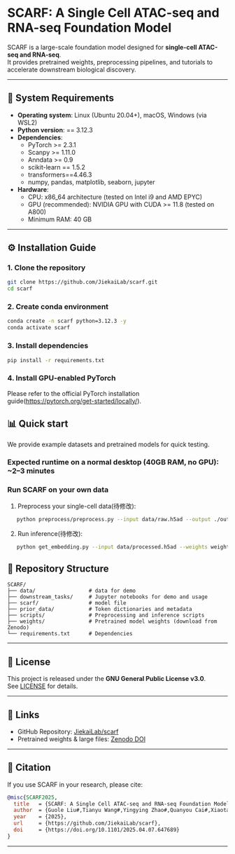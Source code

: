 # SCARF: A Single Cell ATAC-seq and RNA-seq Foundation Model

SCARF is a large-scale foundation model designed for **single-cell ATAC-seq and RNA-seq**.  
It provides pretrained weights, preprocessing pipelines, and tutorials to accelerate downstream biological discovery.

---

## 🚀 System Requirements

- **Operating system**: Linux (Ubuntu 20.04+), macOS, Windows (via WSL2)
- **Python version**: == 3.12.3
- **Dependencies**:
  - PyTorch >= 2.3.1
  - Scanpy >= 1.11.0
  - Anndata >= 0.9
  - scikit-learn == 1.5.2
  - transformers==4.46.3
  - numpy, pandas, matplotlib, seaborn, jupyter
- **Hardware**:
  - CPU: x86_64 architecture (tested on Intel i9 and AMD EPYC)
  - GPU (recommended): NVIDIA GPU with CUDA >= 11.8 (tested on A800)
  - Minimum RAM: 40 GB

---

## ⚙️ Installation Guide

### 1. Clone the repository
```bash
git clone https://github.com/JiekaiLab/scarf.git
cd scarf
```
### 2. Create conda environment
```bash
conda create -n scarf python=3.12.3 -y
conda activate scarf
```
### 3. Install dependencies
```bash
pip install -r requirements.txt
```
### 4. Install GPU-enabled PyTorch
Please refer to the official PyTorch installation guide(https://pytorch.org/get-started/locally/).

## 📊 Quick start

We provide example datasets and pretrained models for quick testing. 
### Expected runtime on a normal desktop (40GB RAM, no GPU): ~2–3 minutes

### Run SCARF on your own data

1. Preprocess your single-cell data(待修改):
```bash
   python preprocess/preprocess.py --input data/raw.h5ad --output ./output
```

2. Run inference(待修改):
```bash
   python get_embedding.py --input data/processed.h5ad --weights weights/
```

## 📂 Repository Structure

```
SCARF/
├── data/                 # data for demo
├── downstream_tasks/     # Jupyter notebooks for demo and usage
├── scarf/                # model file
├── prior_data/           # Token dictionaries and metadata
├── scripts/              # Preprocessing and inference scripts
├── weights/              # Pretrained model weights (download from Zenodo)
└── requirements.txt      # Dependencies
```

---

## 📜 License

This project is released under the **GNU General Public License v3.0**.  
See [LICENSE](./LICENSE) for details.

---

## 🔗 Links

* GitHub Repository: [JiekaiLab/scarf](https://github.com/JiekaiLab/scarf)
* Pretrained weights & large files: [Zenodo DOI](https://doi.org/10.5281/zenodo.16956913)

---

## 📖 Citation

If you use SCARF in your research, please cite:

```bibtex
@misc{SCARF2025,
  title   = {SCARF: A Single Cell ATAC-seq and RNA-seq Foundation Model},
  author  = {Guole Liu#,Tianyu Wang#,Yingying Zhao#,Quanyou Cai#,Xiaotao Wang#,Ziyi Wen,Lihui Lin*, Yongbing Zhao*, Ge Yang*,Jiekai Chen*},
  year    = {2025},
  url     = {https://github.com/JiekaiLab/scarf},
  doi     = {https://doi.org/10.1101/2025.04.07.647689}
}
```

---


